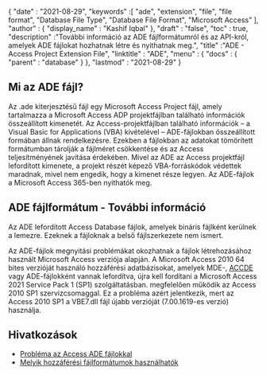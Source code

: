 {
  "date" : "2021-08-29",
  "keywords" :[ "ade", "extension", "file", "file format", "Database File Type", "Database File Format", "Microsoft Access" ],
  "author" : {
    "display_name" : "Kashif Iqbal"
},
  "draft" : "false",
  "toc" : true,
  "description" :"További információ az ADE fájlformátumról és az API-król, amelyek ADE fájlokat hozhatnak létre és nyithatnak meg.",
  "title" :"ADE - Access Project Extension File",
  "linktitle" : "ADE",
  "menu" : {
    "docs" : {
      "parent" : "database"
}
},
  "lastmod" : "2021-08-29"
}

## Mi az ADE fájl?

Az .ade kiterjesztésű fájl egy Microsoft Access Project fájl, amely tartalmazza a Microsoft Access ADP projektfájlban található információk összeállított kimenetét. Az Access-projektfájlban található információk – a Visual Basic for Applications (VBA) kivételével – ADE-fájlokban összeállított formában állnak rendelkezésre. Ezekben a fájlokban az adatokat tömörített formátumban tárolják a fájlméret csökkentése és az Access teljesítményének javítása érdekében. Mivel az ADE az Access projektfájl lefordított kimenete, a projekt részét képező VBA-forráskódok védettek maradnak, mivel nem engedik, hogy a kimenet része legyen. Az ADE-fájlok a Microsoft Access 365-ben nyithatók meg.

## ADE fájlformátum - További információ

Az ADE lefordított Access Database fájlok, amelyek bináris fájlként kerülnek a lemezre. Ezeknek a fájloknak a belső fájlszerkezete nem ismert.

Az ADE-fájlok megnyitási problémákat okozhatnak a fájlok létrehozásához használt Microsoft Access verziója alapján. A Microsoft Access 2010 64 bites verzióját használó hozzáférési adatbázisokat, amelyek MDE-, [ACCDE](/hu/database/accde/) vagy ADE-fájlokként vannak lefordítva, újra kell fordítani a Microsoft Access 2021 Service Pack 1 (SP1) szolgáltatásban. megfelelően működik az Access 2010 SP1 szervizcsomaggal. Ez a probléma azért jelentkezik, mert az Access 2010 SP1 a VBE7.dll fájl újabb verzióját (7.00.1619-es verzió) használja.

## Hivatkozások

* [Probléma az Access ADE fájlokkal](https://learn.microsoft.com/en-us/office/troubleshoot/access/error-run-compiled-mde-accde-ade)
* [Melyik hozzáférési fájlformátumok használhatók](https://support.microsoft.com/en-us/office/which-access-file-format-should-i-use-012d9ab3-d14c-479e-b617-be66f9070b41)

